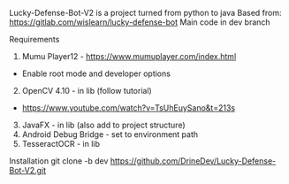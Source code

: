 Lucky-Defense-Bot-V2 is a project turned from python to java
Based from: https://gitlab.com/wislearn/lucky-defense-bot
Main code in dev branch

Requirements

1. Mumu Player12 - https://www.mumuplayer.com/index.html
  - Enable root mode and developer options
2. OpenCV 4.10 - in lib (follow tutorial)
  - https://www.youtube.com/watch?v=TsUhEuySano&t=213s
3. JavaFX - in lib (also add to project structure)
4. Android Debug Bridge - set to environment path
5. TesseractOCR - in lib


Installation
git clone -b dev https://github.com/DrineDev/Lucky-Defense-Bot-V2.git
